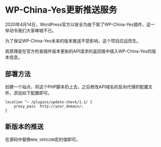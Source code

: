 # WP-China-Yes更新推送服务

2020年4月14日，WordPress官方以安全为由下架了WP-China-Yes插件，这一举动令我们大家唏嘘不已。

为了保证WP-China-Yes未来的版本推送不受影响，这个项目应运而生。

其原理是在官方检查插件版本更新的API请求的返回值中插入WP-China-Yes的版本信息。

## 部署方法

创建一个站点，将这个PHP脚本扔上去，之后修改API域名的反向代理的配置文件，添加如下配置即可。

```
location ^~ /plugins/update-check/1.1/ {
    proxy_pass  http://your_domain/;
}
```

## 新版本的推送

在源码中替换`NEW_VERSION`宏的值即可。